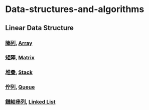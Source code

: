 # Data-structures-and-algorithms

## Linear Data Structure

### [陣列](array_C.md),   [Array](array_E.md)

### [矩陣](matrix_C.md),   [Matrix](matrix_E.md)

### [堆疊](stack_C.md),   [Stack](stack_E.md)

### [佇列](queue_C.md),   [Queue](queue_E.md)

### [鏈結串列](Linked_List_C.md),   [Linked List](Linked_List_E.md)
